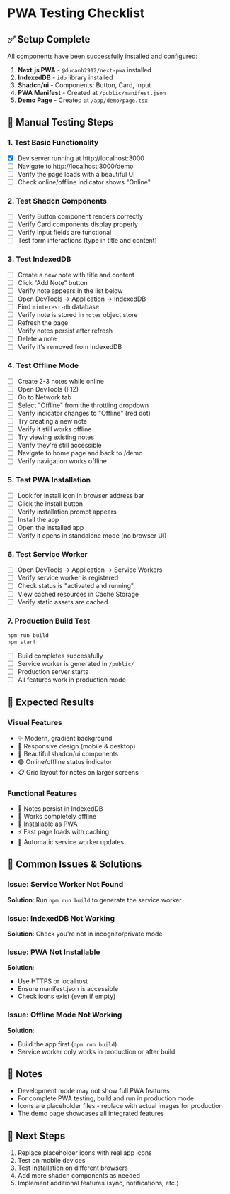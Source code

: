 # PWA Testing Checklist

## ✅ Setup Complete

All components have been successfully installed and configured:

1. **Next.js PWA** - `@ducanh2912/next-pwa` installed
2. **IndexedDB** - `idb` library installed
3. **Shadcn/ui** - Components: Button, Card, Input
4. **PWA Manifest** - Created at `/public/manifest.json`
5. **Demo Page** - Created at `/app/demo/page.tsx`

## 🧪 Manual Testing Steps

### 1. Test Basic Functionality
- [x] Dev server running at http://localhost:3000
- [ ] Navigate to http://localhost:3000/demo
- [ ] Verify the page loads with a beautiful UI
- [ ] Check online/offline indicator shows "Online"

### 2. Test Shadcn Components
- [ ] Verify Button component renders correctly
- [ ] Verify Card components display properly
- [ ] Verify Input fields are functional
- [ ] Test form interactions (type in title and content)

### 3. Test IndexedDB
- [ ] Create a new note with title and content
- [ ] Click "Add Note" button
- [ ] Verify note appears in the list below
- [ ] Open DevTools → Application → IndexedDB
- [ ] Find `minterest-db` database
- [ ] Verify note is stored in `notes` object store
- [ ] Refresh the page
- [ ] Verify notes persist after refresh
- [ ] Delete a note
- [ ] Verify it's removed from IndexedDB

### 4. Test Offline Mode
- [ ] Create 2-3 notes while online
- [ ] Open DevTools (F12)
- [ ] Go to Network tab
- [ ] Select "Offline" from the throttling dropdown
- [ ] Verify indicator changes to "Offline" (red dot)
- [ ] Try creating a new note
- [ ] Verify it still works offline
- [ ] Try viewing existing notes
- [ ] Verify they're still accessible
- [ ] Navigate to home page and back to /demo
- [ ] Verify navigation works offline

### 5. Test PWA Installation
- [ ] Look for install icon in browser address bar
- [ ] Click the install button
- [ ] Verify installation prompt appears
- [ ] Install the app
- [ ] Open the installed app
- [ ] Verify it opens in standalone mode (no browser UI)

### 6. Test Service Worker
- [ ] Open DevTools → Application → Service Workers
- [ ] Verify service worker is registered
- [ ] Check status is "activated and running"
- [ ] View cached resources in Cache Storage
- [ ] Verify static assets are cached

### 7. Production Build Test
```bash
npm run build
npm start
```
- [ ] Build completes successfully
- [ ] Service worker is generated in `/public/`
- [ ] Production server starts
- [ ] All features work in production mode

## 🎯 Expected Results

### Visual Features
- ✨ Modern, gradient background
- 📱 Responsive design (mobile & desktop)
- 🎨 Beautiful shadcn/ui components
- 🟢 Online/offline status indicator
- 📋 Grid layout for notes on larger screens

### Functional Features
- 💾 Notes persist in IndexedDB
- 🔌 Works completely offline
- 📲 Installable as PWA
- ⚡ Fast page loads with caching
- 🔄 Automatic service worker updates

## 🐛 Common Issues & Solutions

### Issue: Service Worker Not Found
**Solution**: Run `npm run build` to generate the service worker

### Issue: IndexedDB Not Working
**Solution**: Check you're not in incognito/private mode

### Issue: PWA Not Installable
**Solution**: 
- Use HTTPS or localhost
- Ensure manifest.json is accessible
- Check icons exist (even if empty)

### Issue: Offline Mode Not Working
**Solution**: 
- Build the app first (`npm run build`)
- Service worker only works in production or after build

## 📝 Notes

- Development mode may not show full PWA features
- For complete PWA testing, build and run in production mode
- Icons are placeholder files - replace with actual images for production
- The demo page showcases all integrated features

## 🚀 Next Steps

1. Replace placeholder icons with real app icons
2. Test on mobile devices
3. Test installation on different browsers
4. Add more shadcn components as needed
5. Implement additional features (sync, notifications, etc.)

